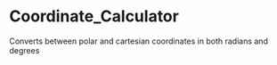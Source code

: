 # Coordinate_Calculator
Converts between polar and cartesian coordinates in both radians and degrees
